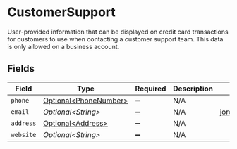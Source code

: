 # CustomerSupport

User-provided information that can be displayed on credit card transactions for customers to use when
contacting a customer support team. This data is only allowed on a business account.


## Fields

| Field                                                            | Type                                                             | Required                                                         | Description                                                      | Example                                                          |
| ---------------------------------------------------------------- | ---------------------------------------------------------------- | ---------------------------------------------------------------- | ---------------------------------------------------------------- | ---------------------------------------------------------------- |
| `phone`                                                          | [Optional\<PhoneNumber>](../../models/components/PhoneNumber.md) | :heavy_minus_sign:                                               | N/A                                                              |                                                                  |
| `email`                                                          | *Optional\<String>*                                              | :heavy_minus_sign:                                               | N/A                                                              | jordan.lee@classbooker.dev                                       |
| `address`                                                        | [Optional\<Address>](../../models/components/Address.md)         | :heavy_minus_sign:                                               | N/A                                                              |                                                                  |
| `website`                                                        | *Optional\<String>*                                              | :heavy_minus_sign:                                               | N/A                                                              |                                                                  |
